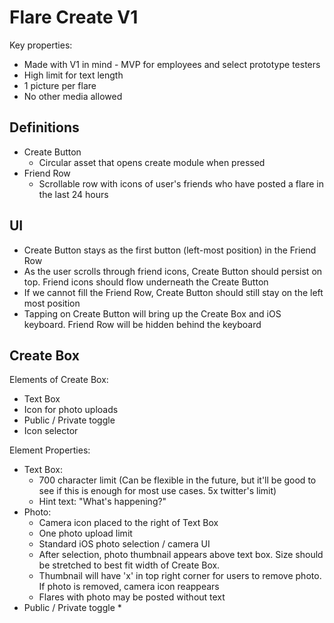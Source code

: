 # Flare Create V1

Key properties:

  * Made with V1 in mind - MVP for employees and select prototype testers
  * High limit for text length
  * 1 picture per flare
  * No other media allowed

## Definitions

  * Create Button
    * Circular asset that opens create module when pressed
  * Friend Row
    * Scrollable row with icons of user's friends who have posted a flare in the last 24 hours


## UI

  * Create Button stays as the first button (left-most position) in the Friend Row
  * As the user scrolls through friend icons, Create Button should persist on top. Friend icons should flow underneath the Create Button
  * If we cannot fill the Friend Row, Create Button should still stay on the left most position
  * Tapping on Create Button will bring up the Create Box and iOS keyboard. Friend Row will be hidden behind the keyboard
 

## Create Box

Elements of Create Box:
  * Text Box
  * Icon for photo uploads
  * Public / Private toggle
  * Icon selector

Element Properties:
  * Text Box:
    * 700 character limit (Can be flexible in the future, but it'll be good to see if this is enough for most use cases. 5x twitter's limit)
    * Hint text: "What's happening?"
  * Photo:
    * Camera icon placed to the right of Text Box
    * One photo upload limit
    * Standard iOS photo selection / camera UI
    * After selection, photo thumbnail appears above text box. Size should be stretched to best fit width of Create Box. 
    * Thumbnail will have 'x' in top right corner for users to remove photo. If photo is removed, camera icon reappears
    * Flares with photo may be posted without text
  * Public / Private toggle
    * 


